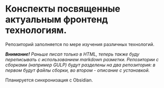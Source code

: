 # Конспекты посвященные актуальным фронтенд технологиям.

Репозиторий заполняется по мере изучения различных технологий.

***Внимание!** Раньше писал только в HTML, теперь также буду переписывать с использованием markdown разметки.
Репозитории с сборками (например GULP) будут разделены на два репозитория: в первом будут файлы сборки, во втором - описание с установкой.*

Планируется синхронизация с Obsidian.
